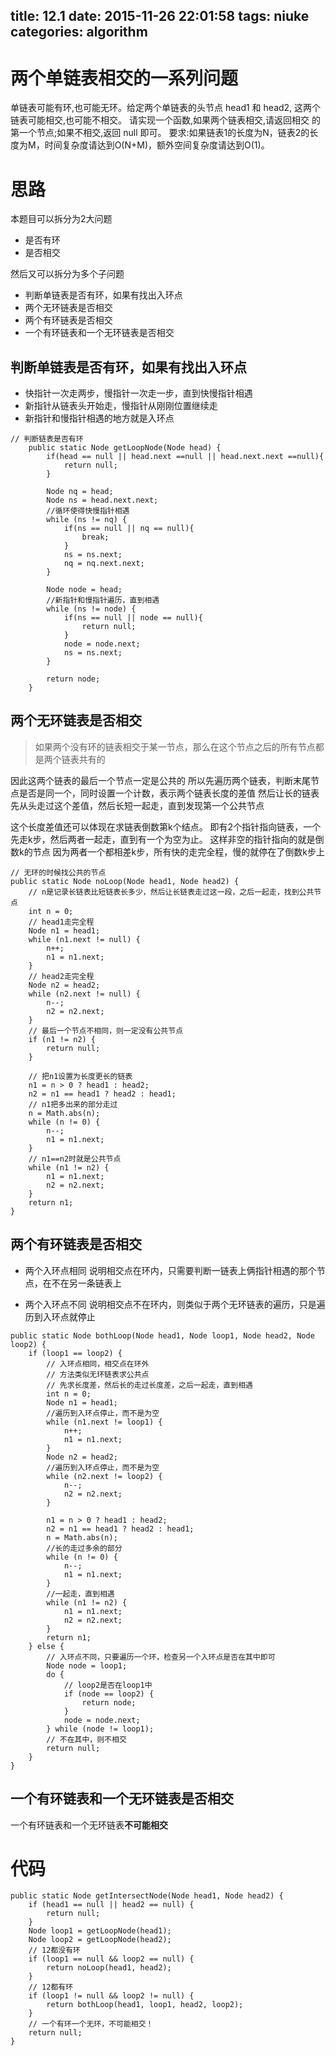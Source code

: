 title: 12.1
date: 2015-11-26 22:01:58
tags: niuke
categories: algorithm
---

# 两个单链表相交的一系列问题
单链表可能有环,也可能无环。给定两个单链表的头节点 head1 和 head2, 这两个链表可能相交,也可能不相交。
请实现一个函数,如果两个链表相交,请返回相交 的第一个节点;如果不相交,返回 null 即可。
要求:如果链表1的长度为N，链表2的长度为M，时间复杂度请达到O(N+M)，额外空间复杂度请达到O(1)。


# 思路 
本题目可以拆分为2大问题

- 是否有环
- 是否相交

然后又可以拆分为多个子问题

- 判断单链表是否有环，如果有找出入环点
- 两个无环链表是否相交
- 两个有环链表是否相交
- 一个有环链表和一个无环链表是否相交

<!--more-->
## 判断单链表是否有环，如果有找出入环点

- 快指针一次走两步，慢指针一次走一步，直到快慢指针相遇
- 新指针从链表头开始走，慢指针从刚刚位置继续走
- 新指针和慢指针相遇的地方就是入环点

```
// 判断链表是否有环
	public static Node getLoopNode(Node head) {
		if(head == null || head.next ==null || head.next.next ==null){
			return null;
		}

		Node nq = head;
		Node ns = head.next.next;
		//循环使得快慢指针相遇
		while (ns != nq) {
			if(ns == null || nq == null){
				break;
			}
			ns = ns.next;
			nq = nq.next.next;
		}

		Node node = head;
		//新指针和慢指针遍历，直到相遇
		while (ns != node) {
			if(ns == null || node == null){
				return null;
			}
			node = node.next;
			ns = ns.next;
		}

		return node;
	}
```

## 两个无环链表是否相交
>如果两个没有环的链表相交于某一节点，那么在这个节点之后的所有节点都是两个链表共有的

因此这两个链表的最后一个节点一定是公共的
所以先遍历两个链表，判断末尾节点是否是同一个，同时设置一个计数，表示两个链表长度的差值
然后让长的链表先从头走过这个差值，然后长短一起走，直到发现第一个公共节点

这个长度差值还可以体现在求链表倒数第k个结点。
即有2个指针指向链表，一个先走k步，然后两者一起走，直到有一个为空为止。
这样非空的指针指向的就是倒数k的节点
因为两者一个都相差k步，所有快的走完全程，慢的就停在了倒数k步上

```
// 无环的时候找公共的节点
public static Node noLoop(Node head1, Node head2) {
	// n是记录长链表比短链表长多少，然后让长链表走过这一段，之后一起走，找到公共节点
	int n = 0;
	// head1走完全程
	Node n1 = head1;
	while (n1.next != null) {
		n++;
		n1 = n1.next;
	}
	// head2走完全程
	Node n2 = head2;
	while (n2.next != null) {
		n--;
		n2 = n2.next;
	}
	// 最后一个节点不相同，则一定没有公共节点
	if (n1 != n2) {
		return null;
	}

	// 把n1设置为长度更长的链表
	n1 = n > 0 ? head1 : head2;
	n2 = n1 == head1 ? head2 : head1;
	// n1把多出来的部分走过
	n = Math.abs(n);
	while (n != 0) {
		n--;
		n1 = n1.next;
	}
	// n1==n2时就是公共节点
	while (n1 != n2) {
		n1 = n1.next;
		n2 = n2.next;
	}
	return n1;
}
```

## 两个有环链表是否相交

- 两个入环点相同
说明相交点在环内，只需要判断一链表上俩指针相遇的那个节点，在不在另一条链表上

- 两个入环点不同
说明相交点不在环内，则类似于两个无环链表的遍历，只是遍历到入环点就停止

```
public static Node bothLoop(Node head1, Node loop1, Node head2, Node loop2) {
	if (loop1 == loop2) {
		// 入环点相同，相交点在环外
		// 方法类似无环链表求公共点
		// 先求长度差，然后长的走过长度差，之后一起走，直到相遇
		int n = 0;
		Node n1 = head1;
		//遍历到入环点停止，而不是为空
		while (n1.next != loop1) {
			n++;
			n1 = n1.next;
		}
		Node n2 = head2;
		//遍历到入环点停止，而不是为空
		while (n2.next != loop2) {
			n--;
			n2 = n2.next;
		}
		
		n1 = n > 0 ? head1 : head2;
		n2 = n1 == head1 ? head2 : head1;
		n = Math.abs(n);
		//长的走过多余的部分
		while (n != 0) {
			n--;
			n1 = n1.next;
		}
		//一起走，直到相遇
		while (n1 != n2) {
			n1 = n1.next;
			n2 = n2.next;
		}
		return n1;
	} else {
		// 入环点不同，只要遍历一个环，检查另一个入环点是否在其中即可
		Node node = loop1;
		do {
			// loop2是否在loop1中
			if (node == loop2) {
				return node;
			}
			node = node.next;
		} while (node != loop1);
		// 不在其中，则不相交
		return null;
	}
}
```

## 一个有环链表和一个无环链表是否相交

一个有环链表和一个无环链表**不可能相交**

# 代码
```
public static Node getIntersectNode(Node head1, Node head2) {
	if (head1 == null || head2 == null) {
		return null;
	}
	Node loop1 = getLoopNode(head1);
	Node loop2 = getLoopNode(head2);
	// 12都没有环
	if (loop1 == null && loop2 == null) {
		return noLoop(head1, head2);
	}
	// 12都有环
	if (loop1 != null && loop2 != null) {
		return bothLoop(head1, loop1, head2, loop2);
	}
	// 一个有环一个无环，不可能相交！
	return null;
}
```

